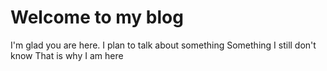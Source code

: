 # Welcome to my blog

I'm glad you are here. I plan to talk about something
Something I still don't know 
That is why I am here


